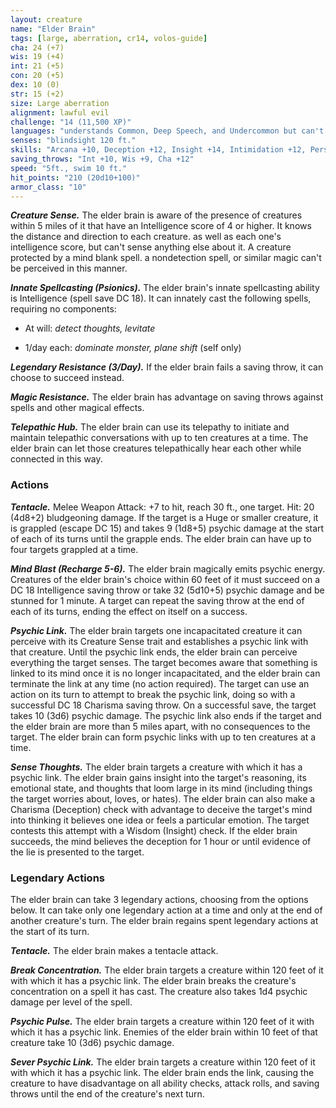 ```yaml
---
layout: creature
name: "Elder Brain"
tags: [large, aberration, cr14, volos-guide]
cha: 24 (+7)
wis: 19 (+4)
int: 21 (+5)
con: 20 (+5)
dex: 10 (0)
str: 15 (+2)
size: Large aberration
alignment: lawful evil
challenge: "14 (11,500 XP)"
languages: "understands Common, Deep Speech, and Undercommon but can't speak, telepathy 5 miles"
senses: "blindsight 120 ft."
skills: "Arcana +10, Deception +12, Insight +14, Intimidation +12, Persuasion +12"
saving_throws: "Int +10, Wis +9, Cha +12"
speed: "5ft., swim 10 ft."
hit_points: "210 (20d10+100)"
armor_class: "10"
---
```


***Creature Sense.*** The elder brain is aware of the presence of creatures within 5 miles of it that have an Intelligence score of 4 or higher. It knows the distance and direction to each creature. as well as each one's intelligence score, but can't sense anything else about it. A creature protected by a mind blank spell. a nondetection spell, or similar magic can't be perceived in this manner.

***Innate Spellcasting (Psionics).*** The elder brain's innate spellcasting ability is Intelligence (spell save DC 18). It can innately cast the following spells, requiring no components:

* At will: <i>detect thoughts, levitate</i>

* 1/day each: <i>dominate monster, plane shift </i>(self only)

***Legendary Resistance (3/Day).*** If the elder brain fails a saving throw, it can choose to succeed instead.

***Magic Resistance.*** The elder brain has advantage on saving throws against spells and other magical effects.

***Telepathic Hub.*** The elder brain can use its telepathy to initiate and maintain telepathic conversations with up to ten creatures at a time. The elder brain can let those creatures telepathically hear each other while connected in this way.

### Actions

***Tentacle.*** Melee Weapon Attack: +7 to hit, reach 30 ft., one target. Hit: 20 (4d8+2) bludgeoning damage. If the target is a Huge or smaller creature, it is grappled (escape DC 15) and takes 9 (1d8+5) psychic damage at the start of each of its turns until the grapple ends. The elder brain can have up to four targets grappled at a time.

***Mind Blast (Recharge 5-6).*** The elder brain magically emits psychic energy. Creatures of the elder brain's choice within 60 feet of it must succeed on a DC 18 Intelligence saving throw or take 32 (5d10+5) psychic damage and be stunned for 1 minute. A target can repeat the saving throw at the end of each of its turns, ending the effect on itself on a success.

***Psychic Link.*** The elder brain targets one incapacitated creature it can perceive with its Creature Sense trait and establishes a psychic link with that creature. Until the psychic link ends, the elder brain can perceive everything the target senses. The target becomes aware that something is linked to its mind once it is no longer incapacitated, and the elder brain can terminate the link at any time (no action required). The target can use an action on its turn to attempt to break the psychic link, doing so with a successful DC 18 Charisma saving throw. On a successful save, the target takes 10 (3d6) psychic damage. The psychic link also ends if the target and the elder brain are more than 5 miles apart, with no consequences to the target. The elder brain can form psychic links with up to ten creatures at a time.

***Sense Thoughts.*** The elder brain targets a creature with which it has a psychic link. The elder brain gains insight into the target's reasoning, its emotional state, and thoughts that loom large in its mind (including things the target worries about, loves, or hates). The elder brain can also make a Charisma (Deception) check with advantage to deceive the target's mind into thinking it believes one idea or feels a particular emotion. The target contests this attempt with a Wisdom (Insight) check. If the elder brain succeeds, the mind believes the deception for 1 hour or until evidence of the lie is presented to the target.

### Legendary Actions

The elder brain can take 3 legendary actions, choosing from the options below. It can take only one legendary action at a time and only at the end of another creature's turn. The elder brain regains spent legendary actions at the start of its turn.

***Tentacle.*** The elder brain makes a tentacle attack.

***Break Concentration.*** The elder brain targets a creature within 120 feet of it with which it has a psychic link. The elder brain breaks the creature's concentration on a spell it has cast. The creature also takes 1d4 psychic damage per level of the spell.

***Psychic Pulse.*** The elder brain targets a creature within 120 feet of it with which it has a psychic link. Enemies of the elder brain within 10 feet of that creature take 10 (3d6) psychic damage.

***Sever Psychic Link.*** The elder brain targets a creature within 120 feet of it with which it has a psychic link. The elder brain ends the link, causing the creature to have disadvantage on all ability checks, attack rolls, and saving throws until the end of the creature's next turn.
